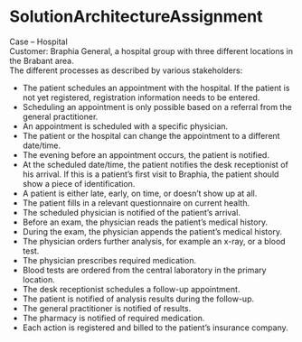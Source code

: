 # SolutionArchitectureAssignment

Case – Hospital \
Customer: Braphia General, a hospital group with three different locations in the Brabant area. \
The different processes as described by various stakeholders: 
 * 	The patient schedules an appointment with the hospital. If the patient is not yet registered, registration information needs to be entered. 
 *	Scheduling an appointment is only possible based on a referral from the general practitioner. 
*	An appointment is scheduled with a specific physician. 
*	The patient or the hospital can change the appointment to a different date/time. 
*	The evening before an appointment occurs, the patient is notified. 
*	At the scheduled date/time, the patient notifies the desk receptionist of his arrival. If this is a patient’s first visit to Braphia, the patient should show a piece of identification. 
*	A patient is either late, early, on time, or doesn’t show up at all. 
*	The patient fills in a relevant questionnaire on current health. 
*	The scheduled physician is notified of the patient’s arrival. 
*	Before an exam, the physician reads the patient’s medical history. 
*	During the exam, the physician appends the patient’s medical history. 
*	The physician orders further analysis, for example an x-ray, or a blood test. 	
*	The physician prescribes required medication. 
*	Blood tests are ordered from the central laboratory in the primary location.   
*	The desk receptionist schedules a follow-up appointment. 
*	The patient is notified of analysis results during the follow-up.  
*	The general practitioner is notified of results. 
*	The pharmacy is notified of required medication. 
*	Each action is registered and billed to the patient’s insurance company.
